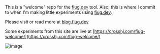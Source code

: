 This is a "welcome" repo for the [fiug.dev](https://fiug.dev) tool.  Also, this is where I commit to when I'm making little experiments using [fiug.dev](https://fiug.dev).

Please visit  or read more at [blog.fiug.dev](https://blog.fiug.dev)

Some experiments from this site are live at [https://crosshj.com/fiug-welcome/](https://crosshj.com/fiug-welcome/)

![image](https://user-images.githubusercontent.com/1816471/124349417-de02eb80-dbbc-11eb-8e67-3725e6654f4d.png)

